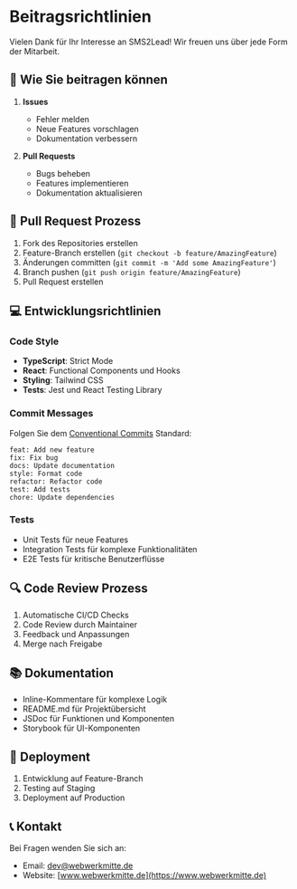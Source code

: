 # Beitragsrichtlinien

Vielen Dank für Ihr Interesse an SMS2Lead! Wir freuen uns über jede Form der Mitarbeit.

## 🤝 Wie Sie beitragen können

1. **Issues**
   - Fehler melden
   - Neue Features vorschlagen
   - Dokumentation verbessern

2. **Pull Requests**
   - Bugs beheben
   - Features implementieren
   - Dokumentation aktualisieren

## 📝 Pull Request Prozess

1. Fork des Repositories erstellen
2. Feature-Branch erstellen (`git checkout -b feature/AmazingFeature`)
3. Änderungen committen (`git commit -m 'Add some AmazingFeature'`)
4. Branch pushen (`git push origin feature/AmazingFeature`)
5. Pull Request erstellen

## 💻 Entwicklungsrichtlinien

### Code Style

- **TypeScript**: Strict Mode
- **React**: Functional Components und Hooks
- **Styling**: Tailwind CSS
- **Tests**: Jest und React Testing Library

### Commit Messages

Folgen Sie dem [Conventional Commits](https://www.conventionalcommits.org/) Standard:

```
feat: Add new feature
fix: Fix bug
docs: Update documentation
style: Format code
refactor: Refactor code
test: Add tests
chore: Update dependencies
```

### Tests

- Unit Tests für neue Features
- Integration Tests für komplexe Funktionalitäten
- E2E Tests für kritische Benutzerflüsse

## 🔍 Code Review Prozess

1. Automatische CI/CD Checks
2. Code Review durch Maintainer
3. Feedback und Anpassungen
4. Merge nach Freigabe

## 📚 Dokumentation

- Inline-Kommentare für komplexe Logik
- README.md für Projektübersicht
- JSDoc für Funktionen und Komponenten
- Storybook für UI-Komponenten

## 🚀 Deployment

1. Entwicklung auf Feature-Branch
2. Testing auf Staging
3. Deployment auf Production

## 📞 Kontakt

Bei Fragen wenden Sie sich an:
- Email: dev@webwerkmitte.de
- Website: [www.webwerkmitte.de](https://www.webwerkmitte.de)
